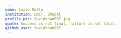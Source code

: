 ```yaml
---
name: Sazid Mulla
institution: LNCT, Bhopal
profile_pic: Sazidkhan007.jpg
quote: Success is not final, failure is not fatal.
github_user: Sazidkhan007
---
```

